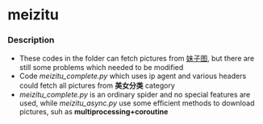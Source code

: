 # meizitu
### Description
* These codes in the folder can fetch pictures from [妹子图](http://www.meizitu.com), but there are still some problems which needed to be modified
* Code *meizitu_complete.py* which uses ip agent and various headers could fetch all pictures from **美女分类** category
* *meizitu_complete.py* is an ordinary spider and no special features are used, while *meizitu_async.py* use some efficient methods to download pictures, suh as **multiprocessing+coroutine**
